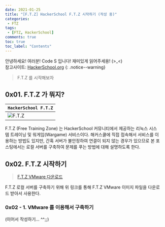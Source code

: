 ```yaml
---
date: 2021-01-25
title: "[F.T.Z] HackerSchool F.T.Z 시작하기 (작성 중)"
categories:
 - FTZ
tags:
 - [FTZ, HackerSchool]
comments: true
toc: true
toc_label: "Contents"
---
```


안녕하세요! 여러분! Code S 입니다!
재미있게 읽어주세용! (>_<) <br>
참고사이트: [HackerSchool.org](https://www.hackerschool.org/Sub_Html/HS_Community/index.html)
{: .notice--warning}

> F.T.Z 를 시작해보자

## 0x01. F.T.Z 가 뭐지?

|`HackerSchool F.T.Z`|
|---|
|![F.T.Z](https://drive.google.com/uc?id=1CFqbELnjLX_KJEhYf8giPrrMMrpGaMuj)|

F.T.Z (Free Training Zone) 는 HackerSchool 커뮤니티에서 제공하는 리눅스 시스템 트레이닝 및 워게임(Wargame) 서비스이다. 해커스쿨에 직접 접속해서 서비스를 이용하는 방법도 있지만, 간혹 서버가 불안정하여 연결이 되지 않는 경우가 있으므로 본 포스팅에서는 로컬 서버를 구축하여 문제를 푸는 방법에 대해 설명하도록 한다.

## 0x02. F.T.Z 시작하기

> [F.T.Z VMware 다운로드](https://drive.google.com/file/d/1Esc7VQhrwVd-6sYKLSjDSTx9Ub7gnKxX/view?usp=sharing)

F.T.Z 로컬 서버를 구축하기 위해 위 링크를 통해 F.T.Z VMware 이미지 파일을 다운로드 받아서 사용한다.

### 0x02 - 1. VMware 를 이용해서 구축하기

(이어서 작성하기... ^^;;)